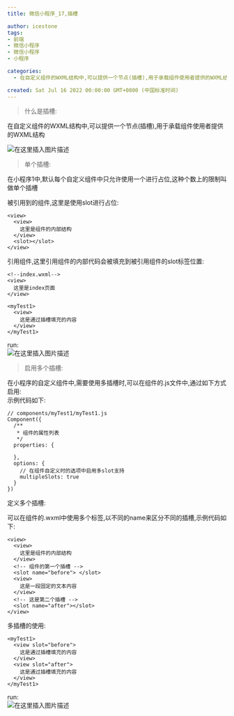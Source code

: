 ```yaml
---
title: 微信小程序_17,插槽

author: icestone
tags:
- 前端
- 微信小程序
- 微信小程序
- 小程序

categories:  
  - 在自定义组件的WXML结构中,可以提供一个节点(插槽),用于承载组件使用者提供的WXML结构。在小程序1中,默认每个自定义组件中只允许使用一个进行占位,这种个数上的限制叫做单个插槽。  

created: Sat Jul 16 2022 00:00:00 GMT+0800 (中国标准时间)
---
```

> 什么是插槽:

在自定义组件的WXML结构中,可以提供一个节点(插槽),用于承载组件使用者提供的WXML结构

![在这里插入图片描述](https://img-blog.csdnimg.cn/644e977a168b40dd80f8c102e9e6100b.png)

> 单个插槽:

在小程序1中,默认每个自定义组件中只允许使用一个进行占位,这种个数上的限制叫做单个插槽

被引用到的组件,这里是使用slot进行占位:

    <view>
      <view>
        这里是组件的内部结构
      </view>
      <slot></slot>
    </view>
    

引用组件,这里引用组件的内部代码会被填充到被引用组件的slot标签位置:

    <!--index.wxml-->
    <view>
      这里是index页面
    </view>
    
    <myTest1>
      <view>
        这是通过插槽填充的内容
      </view>
    </myTest1>
    

run:  
![在这里插入图片描述](https://img-blog.csdnimg.cn/84b6fec34cba4b0a83137cc54f7eb0da.png)

> 启用多个插槽:

在小程序的自定义组件中,需要使用多插槽时,可以在组件的.js文件中,通过如下方式启用:  
示例代码如下:

    // components/myTest1/myTest1.js
    Component({
      /**
       * 组件的属性列表
       */
      properties: {
    
      },
      options: {
        // 在组件自定义时的选项中启用多slot支持
        multipleSlots: true
      }
    })
    

定义多个插槽:

可以在组件的.wxml中使用多个标签,以不同的name来区分不同的插槽,示例代码如下:

    <view>
      <view>
        这里是组件的内部结构
      </view>
      <!-- 组件的第一个插槽 -->
      <slot name="before"> </slot>
      <view>
        这是一段固定的文本内容
      </view>
      <!-- 这是第二个插槽 -->
      <slot name="after"></slot>
    </view>
    

多插槽的使用:

    <myTest1>
      <view slot="before">
        这是通过插槽填充的内容
      </view>
      <view slot="after">
        这是通过插槽填充的内容
      </view>
    </myTest1>
    

run:  
![在这里插入图片描述](https://img-blog.csdnimg.cn/e3802f3b47bc4194b23bbf9a4abce76f.png)